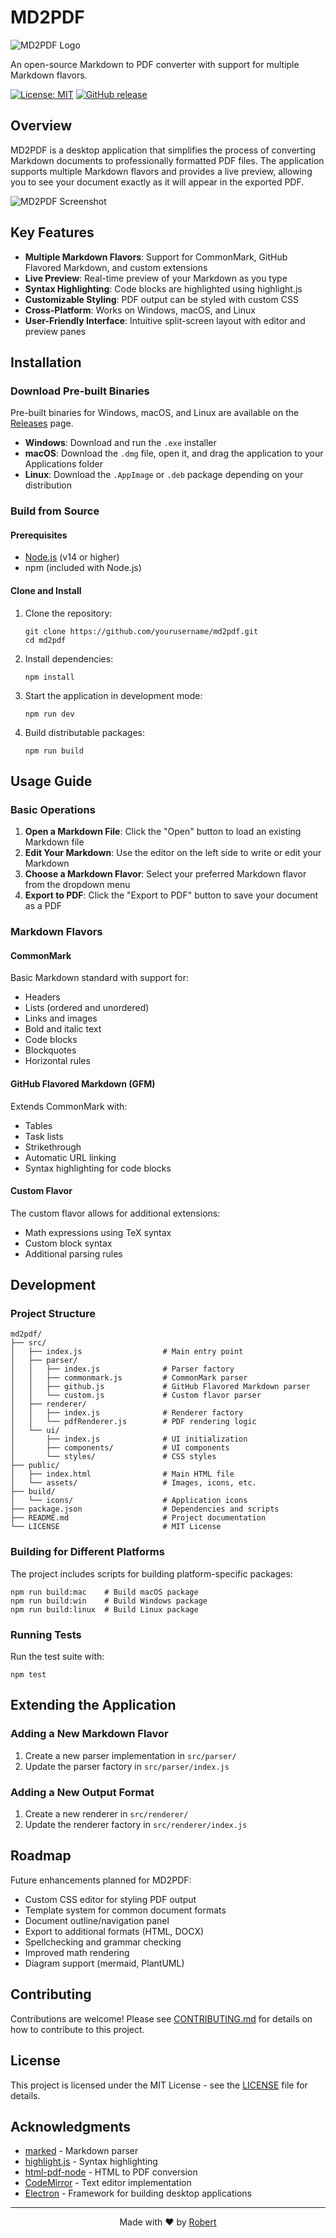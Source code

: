 # MD2PDF

![MD2PDF Logo](public/assets/icons/128x128.png)

An open-source Markdown to PDF converter with support for multiple Markdown flavors.

[![License: MIT](https://img.shields.io/badge/License-MIT-blue.svg)](https://opensource.org/licenses/MIT)
[![GitHub release](https://img.shields.io/github/release/Rmiddaugh10/md2pdf.svg)](https://github.com/Rmiddaugh10/md2pdf/releases)

## Overview

MD2PDF is a desktop application that simplifies the process of converting Markdown documents to professionally formatted PDF files. The application supports multiple Markdown flavors and provides a live preview, allowing you to see your document exactly as it will appear in the exported PDF.

![MD2PDF Screenshot](public/assets/images/screenshot.png)

## Key Features

- **Multiple Markdown Flavors**: Support for CommonMark, GitHub Flavored Markdown, and custom extensions
- **Live Preview**: Real-time preview of your Markdown as you type
- **Syntax Highlighting**: Code blocks are highlighted using highlight.js
- **Customizable Styling**: PDF output can be styled with custom CSS
- **Cross-Platform**: Works on Windows, macOS, and Linux
- **User-Friendly Interface**: Intuitive split-screen layout with editor and preview panes

## Installation

### Download Pre-built Binaries

Pre-built binaries for Windows, macOS, and Linux are available on the [Releases](https://github.com/Rmiddaugh10/md2pdf/releases) page.

- **Windows**: Download and run the `.exe` installer
- **macOS**: Download the `.dmg` file, open it, and drag the application to your Applications folder
- **Linux**: Download the `.AppImage` or `.deb` package depending on your distribution

### Build from Source

#### Prerequisites

- [Node.js](https://nodejs.org/) (v14 or higher)
- npm (included with Node.js)

#### Clone and Install

1. Clone the repository:
   ```
   git clone https://github.com/yourusername/md2pdf.git
   cd md2pdf
   ```

2. Install dependencies:
   ```
   npm install
   ```

3. Start the application in development mode:
   ```
   npm run dev
   ```

4. Build distributable packages:
   ```
   npm run build
   ```

## Usage Guide

### Basic Operations

1. **Open a Markdown File**: Click the "Open" button to load an existing Markdown file
2. **Edit Your Markdown**: Use the editor on the left side to write or edit your Markdown
3. **Choose a Markdown Flavor**: Select your preferred Markdown flavor from the dropdown menu
4. **Export to PDF**: Click the "Export to PDF" button to save your document as a PDF

### Markdown Flavors

#### CommonMark

Basic Markdown standard with support for:
- Headers
- Lists (ordered and unordered)
- Links and images
- Bold and italic text
- Code blocks
- Blockquotes
- Horizontal rules

#### GitHub Flavored Markdown (GFM)

Extends CommonMark with:
- Tables
- Task lists
- Strikethrough
- Automatic URL linking
- Syntax highlighting for code blocks

#### Custom Flavor

The custom flavor allows for additional extensions:
- Math expressions using TeX syntax
- Custom block syntax
- Additional parsing rules

## Development

### Project Structure

```
md2pdf/
├── src/
│   ├── index.js                  # Main entry point
│   ├── parser/
│   │   ├── index.js              # Parser factory
│   │   ├── commonmark.js         # CommonMark parser
│   │   ├── github.js             # GitHub Flavored Markdown parser
│   │   └── custom.js             # Custom flavor parser
│   ├── renderer/
│   │   ├── index.js              # Renderer factory
│   │   └── pdfRenderer.js        # PDF rendering logic
│   └── ui/
│       ├── index.js              # UI initialization
│       ├── components/           # UI components
│       └── styles/               # CSS styles
├── public/
│   ├── index.html                # Main HTML file
│   └── assets/                   # Images, icons, etc.
├── build/
│   └── icons/                    # Application icons
├── package.json                  # Dependencies and scripts
├── README.md                     # Project documentation
└── LICENSE                       # MIT License
```

### Building for Different Platforms

The project includes scripts for building platform-specific packages:

```
npm run build:mac    # Build macOS package
npm run build:win    # Build Windows package
npm run build:linux  # Build Linux package
```

### Running Tests

Run the test suite with:

```
npm test
```

## Extending the Application

### Adding a New Markdown Flavor

1. Create a new parser implementation in `src/parser/`
2. Update the parser factory in `src/parser/index.js`

### Adding a New Output Format

1. Create a new renderer in `src/renderer/`
2. Update the renderer factory in `src/renderer/index.js`

## Roadmap

Future enhancements planned for MD2PDF:

- Custom CSS editor for styling PDF output
- Template system for common document formats
- Document outline/navigation panel
- Export to additional formats (HTML, DOCX)
- Spellchecking and grammar checking
- Improved math rendering
- Diagram support (mermaid, PlantUML)

## Contributing

Contributions are welcome! Please see [CONTRIBUTING.md](CONTRIBUTING.md) for details on how to contribute to this project.

## License

This project is licensed under the MIT License - see the [LICENSE](LICENSE) file for details.

## Acknowledgments

- [marked](https://github.com/markedjs/marked) - Markdown parser
- [highlight.js](https://github.com/highlightjs/highlight.js) - Syntax highlighting
- [html-pdf-node](https://github.com/mrafiqk/html-pdf-node) - HTML to PDF conversion
- [CodeMirror](https://codemirror.net/) - Text editor implementation
- [Electron](https://www.electronjs.org/) - Framework for building desktop applications

---

<p align="center">
  Made with ❤️ by <a href="https://github.com/Rmiddaugh10">Robert</a>
</p>

